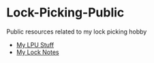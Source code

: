 # Lock-Picking-Public
Public resources related to my lock picking hobby

* [My LPU Stuff](LPU)
* [My Lock Notes](Lock%20Notes)
